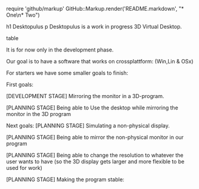 require 'github/markup'
GitHub::Markup.render('README.markdown', "* One\n* Two")

h1 Desktopulus
p Desktopulus is a work in progress 3D Virtual Desktop.

table

It is for now only in the development phase. 

Our goal is to have a software that works on crossplattform: (Win,Lin & OSx)

For starters we have some smaller goals to finish:

First goals:

  [DEVELOPMENT STAGE] Mirroring the monitor in a 3D-program.

  [PLANNING STAGE] Being able to Use the desktop while mirroring the monitor in the 3D program

Next goals:
  [PLANNING STAGE] Simulating a non-physical display.

  [PLANNING STAGE] Being able to mirror the non-physical monitor in our program

  [PLANNING STAGE] Being able to change the resolution to whatever the user wants to have (so the 3D display gets larger and more flexible to be used for work)

  [PLANNING STAGE] Making the program stable:

